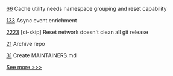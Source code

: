 
[66](https://github.com/hyperledger/firefly-common/pull/66) Cache utility needs namespace grouping and reset capability

[133](https://github.com/hyperledger/firefly-tokens-erc20-erc721/pull/133) Async event enrichment

[2223](https://github.com/hyperledger/bevel/pull/2223) [ci-skip] Reset network doesn't clean all git release

[21](https://github.com/hyperledger/iroha-tui-client/pull/21) Archive repo

[31](https://github.com/hyperledger/iroha-ed25519/pull/31) Create MAINTAINERS.md


[See more >>>](https://start-here.hyperledger.org/pull-requests)
